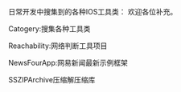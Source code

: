 日常开发中搜集到的各种IOS工具类：
欢迎各位补充。
<p>Catogery:搜集各种工具类</p>
<p>Reachability:网络判断工具项目</p>
<p>NewsFourApp:网易新闻最新示例框架</p>
<p>SSZIPArchive压缩解压缩库</p>

